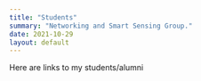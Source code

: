 ```yaml
---
title: "Students"
summary: "Networking and Smart Sensing Group."
date: 2021-10-29
layout: default
---
```


Here are links to my students/alumni

